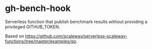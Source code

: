 # gh-bench-hook

Serverless function that publish benchmark results without providing a privileged GITHUB_TOKEN.

Based on https://github.com/scaleway/serverless-scaleway-functions/tree/master/examples/go.
